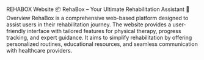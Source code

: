 REHABOX Website
📦 RehaBox – Your Ultimate Rehabilitation Assistant
🚀 Overview
RehaBox is a comprehensive web-based platform designed to assist users in their rehabilitation journey. The website provides a user-friendly interface with tailored features for physical therapy, progress tracking, and expert guidance. It aims to simplify rehabilitation by offering personalized routines, educational resources, and seamless communication with healthcare providers.

